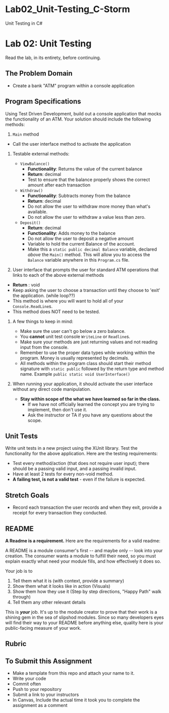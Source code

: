 # Lab02_Unit-Testing_C-Storm
Unit Testing in C#

# Lab 02: Unit Testing

Read the lab, in its entirety, before continuing.

## The Problem Domain

- Create a bank "ATM" program within a console application

## Program Specifications

Using Test Driven Development, build out a console application that mocks the functionality of an ATM. Your solution should include the following methods:

1. `Main` method

- Call the user interface method to activate the application

1. Testable external methods:

   - `ViewBalance()`
      - **Functionality**: Returns the value of the current balance
      - **Return**: decimal
      - Test to ensure that the balance properly shows the correct amount after each transaction
   - `Withdraw()`
      - **Functionality**: Subtracts money from the balance
      - **Return**: decimal
      - Do not allow the user to withdraw more money than what's available.
      - Do not allow the user to withdraw a value less than zero.
   - `Deposit()`
      - **Return**: decimal
      - **Functionality**: Adds money to the balance
      - Do not allow the user to deposit a negative amount
      - Variable to hold the current Balance of the account.
      - Make this a `static public decimal Balance` variable, declared *above* the `Main()` method. This will allow you to access the `Balance` variable anywhere in this `Program.cs` file.

1. User interface that prompts the user for standard ATM operations that links to each of the above external methods

- **Return** : void
- Keep asking the user to choose a transaction until they choose to 'exit' the application. (while loop??)
- This method is where you will want to hold all of your `Console.ReadLine`s.
- This method does NOT need to be tested.

1. A few things to keep in mind:

   - Make sure the user can't go below a zero balance.
   - You **cannot** unit test console `WriteLine` or `Readline`s.
   - Make sure your methods are just returning values and not reading input from the console.
   - Remember to use the proper data types while working within the program. Money is usually represented by decimals.
   - All methods within the program class should start their method signature with `static public` followed by the return type and method name. Example `public static void UserInterface()`

1. When running your application, it should activate the user interface without any direct code manipulation.

   - **Stay within scope of the what we have learned so far in the class.**
     - If we have not officially learned the concept you are trying to implement, then don't use it.
     - Ask the instructor or TA if you have any questions about the scope.

## Unit Tests

Write unit tests in a new project using the XUnit library. Test the functionality for the above application.
Here are the testing requirements:

- Test every method/action (that does not require user input); there should be a passing valid input, and a passing invalid input.
- Have at least 2 tests for every non-void method.
- **A failing test, is not a valid test** - even if the failure is expected.

## Stretch Goals

- Record each transaction the user records and when they exit, provide a receipt for every transaction they conducted.

## README

**A Readme is a requirement.**
Here are the requirements for a valid readme:

A README is a module consumer's first -- and maybe only -- look into your creation. The consumer wants a module to fulfill their need, so you must explain exactly what need your module fills, and how effectively it does so.

Your job is to

1. Tell them what it is (with context, provide a summary)
1. Show them what it looks like in action (Visuals)
1. Show them how they use it (Step by step directions, "Happy Path" walk through)
1. Tell them any other relevant details

This is ***your*** job. It's up to the module creator to prove that their work is a shining gem in the sea of slipshod modules. Since so many developers eyes will find their way to your README before anything else, quality here is your public-facing measure of your work.


## Rubric



## To Submit this Assignment

- Make a template from this repo and attach your name to it.
- Write your code
- Commit often
- Push to your repository
- Submit a link to your instructors
- In Canvas, Include the actual time it took you to complete the assignment as a comment
